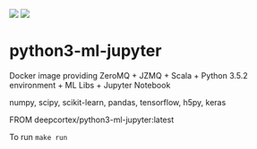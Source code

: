 [![](https://images.microbadger.com/badges/image/deepcortex/scala-python3-ml.svg)](https://microbadger.com/images/deepcortex/scala-python3-ml "Get your own image badge on microbadger.com")
[![](https://images.microbadger.com/badges/commit/deepcortex/scala-python3-ml.svg)](https://microbadger.com/images/deepcortex/scala-python3-ml "Get your own commit badge on microbadger.com")

# python3-ml-jupyter
Docker image providing ZeroMQ + JZMQ + Scala + Python 3.5.2 environment + ML Libs + Jupyter Notebook

numpy, scipy, scikit-learn, pandas, tensorflow, h5py, keras

FROM deepcortex/python3-ml-jupyter:latest

To run ```make run```
